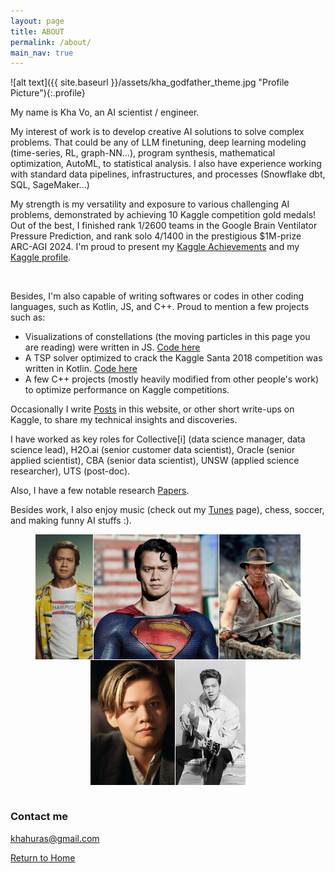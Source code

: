 ```yaml
---
layout: page
title: ABOUT
permalink: /about/
main_nav: true
---
```


<style>
.img-row {
  display: flex;
  flex-wrap: wrap;
  gap: 1px;
  justify-content: center;
  align-items: flex-start; /* aligns tops if images have different widths */
}

.img-row img {
  height: 200px;  /* desired uniform height */
  width: auto;    /* auto width preserves aspect ratio */
}
</style>

![alt text]({{ site.baseurl }}/assets/kha_godfather_theme.jpg "Profile Picture"){:.profile}

My name is Kha Vo, an AI scientist / engineer. <br>

<div id="animation-container">
<canvas id="visualizationCanvas-1" class="asteroids"></canvas>
  <!--   <canvas id="visualizationCanvas" class="fibonacci" width="1604" height="600" style="width: 802px; height: 300px; opacity: 1;"></canvas> -->
</div>

My interest of work is to develop creative AI solutions to solve complex problems. That could be any of LLM finetuning, deep learning modeling (time-series, RL, graph-NN...), program synthesis, mathematical optimization, AutoML, to statistical analysis. I also have experience working with standard data pipelines, infrastructures, and processes (Snowflake dbt, SQL, SageMaker...)

<div id="animation-container">
<canvas id="visualizationCanvas-2" class="power"></canvas>
  <!--   <canvas id="visualizationCanvas" class="fibonacci" width="1604" height="600" style="width: 802px; height: 300px; opacity: 1;"></canvas> -->
</div>


My strength is my versatility and exposure to various challenging AI problems, demonstrated by achieving 10 Kaggle competition gold medals! Out of the best, I finished rank 1/2600 teams in the Google Brain Ventilator Pressure Prediction, and rank solo 4/1400 in the prestigious $1M-prize ARC-AGI 2024. I'm proud to present my [Kaggle Achievements](https://khavo.ai/kaggle) and my [Kaggle profile](https://kaggle.com/khahuras). <br>

<div id="animation-container">
<canvas id="visualizationCanvas-3" class="wave"></canvas>
  <!--   <canvas id="visualizationCanvas" class="fibonacci" width="1604" height="600" style="width: 802px; height: 300px; opacity: 1;"></canvas> -->
</div>
<br>

Besides, I'm also capable of writing softwares or codes in other coding languages, such as Kotlin, JS, and C++. Proud to mention a few projects such as: <br>
+ Visualizations of constellations (the moving particles in this page you are reading) were written in JS. [Code here](https://github.com/voanhkha/voanhkha.github.io/tree/master/js) <br>
+ A TSP solver optimized to crack the Kaggle Santa 2018 competition was written in Kotlin. [Code here](https://github.com/voanhkha/Traveling-Santa-2018-Kaggle) <br>
+ A few C++ projects (mostly heavily modified from other people's work) to optimize performance on Kaggle competitions. <br>


Occasionally I write [Posts](https://khavo.ai/posts) in this website, or other short write-ups on Kaggle, to share my technical insights and discoveries. 

<div id="animation-container">
 <canvas id="visualizationCanvas-4" class="fibonacci" width="1604" height="600" style="width: 802px; height: 300px; opacity: 1;"></canvas> 
</div>

I have worked as key roles for Collective[i] (data science manager, data science lead), H2O.ai (senior customer data scientist), Oracle (senior applied scientist), CBA (senior data scientist), UNSW (applied science researcher), UTS (post-doc). <br>

Also, I have a few notable research [Papers](https://khavo.ai/papers). <br>

<div id="animation-container">
<canvas id="visualizationCanvas-5" class="gravitydispersion"></canvas>
  <!--   <canvas id="visualizationCanvas" class="fibonacci" width="1604" height="600" style="width: 802px; height: 300px; opacity: 1;"></canvas> -->
</div>

Besides work, I also enjoy music (check out my [Tunes](https://khavo.ai/tunes) page), chess, soccer, and making funny AI stuffs :).  <br>

<div class="img-row">
  <img src="/images/kha_brad.jpg" alt="Image 1">
  <img src="/images/kha_superman.jpg" alt="Image 2">
  <img src="/images/kha_jones.jpg" alt="Image 3">
  <img src="/images/kha_jack.jpg" alt="Image 4">
  <img src="/images/kha_elvis.jpg" alt="Image 5">
</div>
<br>


<div id="animation-container">
<canvas id="visualizationCanvas-6" class="donut"></canvas>
  <!--   <canvas id="visualizationCanvas" class="fibonacci" width="1604" height="600" style="width: 802px; height: 300px; opacity: 1;"></canvas> -->
</div>

<script src="{{ '/js/neural_visuals.js' | relative_url }}"></script>

### Contact me <br>

[khahuras@gmail.com](mailto:khahuras@gmail.com) <br>

[Return to Home](https://khavo.ai)


